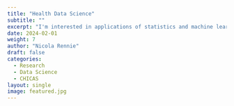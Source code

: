 ```yaml
---
title: "Health Data Science"
subtitle: ""
excerpt: "I'm interested in applications of statistics and machine learning to healthcare data."
date: 2024-02-01
weight: 7
author: "Nicola Rennie"
draft: false
categories:
  - Research
  - Data Science
  - CHICAS
layout: single
image: featured.jpg
---
```





